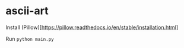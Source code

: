 # ascii-art

Install (Pillow)[https://pillow.readthedocs.io/en/stable/installation.html]

Run `python main.py`
